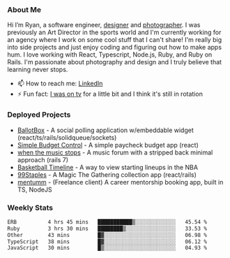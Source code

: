 ### About Me
Hi I’m Ryan, a software engineer, [designer](https://www.denvermullets.com/video) and [photographer](https://www.denvermullets.com/). I was previously an Art Director in the sports world and I'm currently working for an agency where I work on some cool stuff that I can't share! I'm really big into side projects and just enjoy coding and figuring out how to make apps hum. I love working with React, Typescript, Node.js, Ruby, and Ruby on Rails. I'm passionate about photography and design and I truly believe that learning never stops.

- 📫 How to reach me: [LinkedIn](https://www.linkedin.com/in/ryanvaznis)
- ⚡ Fun fact: [I was on tv](https://vimeo.com/381425882) for a little bit and I think it's still in rotation

### Deployed Projects
- [BallotBox](https://voteballotbox.com/) - A social polling application w/embeddable widget (react/ts/rails/solidqueue/sockets)
- [Simple Budget Control](https://simplebudgetcontrol.com/) - A simple paycheck budget app (react)
- [when the music stops](https://whenthemusicstops.net) - A music forum with a stripped back minimal approach (rails 7)
- [Basketball Timeline](https://basketball-timeline.com/?team=PHO&year=2023) - A way to view starting lineups in the NBA
- [99Staples](https://www.99staples.com/collections/denvermullets/9) - A Magic The Gathering collection app (react/rails)
- [mentumm](https://portal.mentumm.com/) - (Freelance client) A career mentorship booking app, built in TS, NodeJS

### Weekly Stats
<!--START_SECTION:waka-->

```txt
ERB          4 hrs 45 mins   ███████████▒░░░░░░░░░░░░░   45.54 %
Ruby         3 hrs 30 mins   ████████▒░░░░░░░░░░░░░░░░   33.53 %
Other        43 mins         █▓░░░░░░░░░░░░░░░░░░░░░░░   06.98 %
TypeScript   38 mins         █▓░░░░░░░░░░░░░░░░░░░░░░░   06.12 %
JavaScript   30 mins         █▒░░░░░░░░░░░░░░░░░░░░░░░   04.93 %
```

<!--END_SECTION:waka-->

